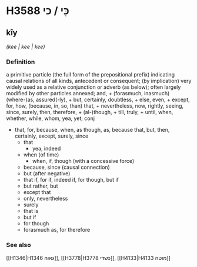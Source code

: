 # H3588 כִּי / כי

## kîy

_(kee | kee | kee)_

### Definition

a primitive particle (the full form of the prepositional prefix) indicating causal relations of all kinds, antecedent or consequent; (by implication) very widely used as a relative conjunction or adverb (as below); often largely modified by other particles annexed; and, + (forasmuch, inasmuch) (where-)as, assured(-ly), + but, certainly, doubtless, + else, even, + except, for, how, (because, in, so, than) that, + nevertheless, now, rightly, seeing, since, surely, then, therefore, + (al-)though, + till, truly, + until, when, whether, while, whom, yea, yet; conj

- that, for, because, when, as though, as, because that, but, then, certainly, except, surely, since
  - that
    - yea, indeed
  - when (of time)
    - when, if, though (with a concessive force)
  - because, since (causal connection)
  - but (after negative)
  - that if, for if, indeed if, for though, but if
  - but rather, but
  - except that
  - only, nevertheless
  - surely
  - that is
  - but if
  - for though
  - forasmuch as, for therefore

### See also

[[H1346|H1346 גאוה]], [[H3778|H3778 כשדי]], [[H4133|H4133 מוטה]]
